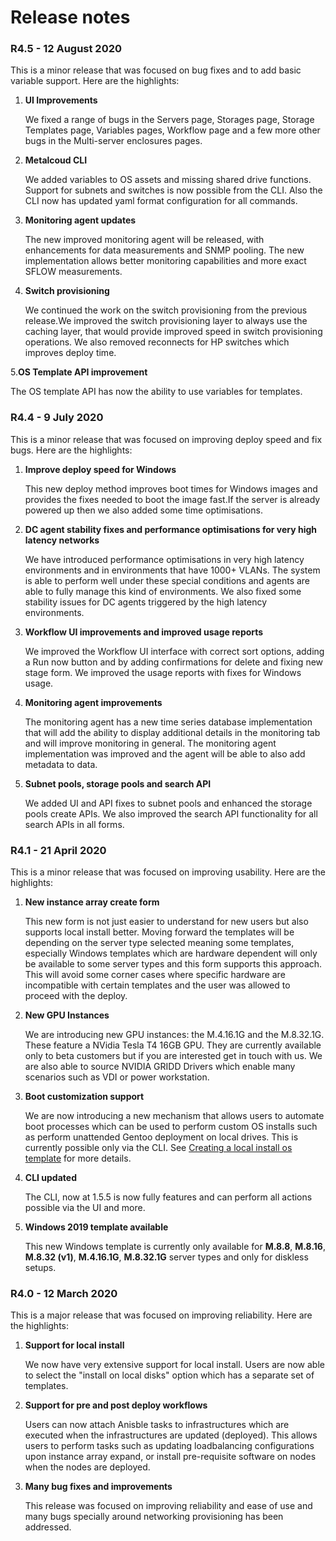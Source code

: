 # Release notes

### R4.5 - 12 August 2020
This is a minor release that was focused on bug fixes and to add basic variable support. Here are the highlights:

1. **UI Improvements**

   We fixed a range of bugs in the Servers page, Storages page, Storage Templates page, Variables pages, Workflow page 
	and a few more other bugs in the Multi-server enclosures pages. 
2. **Metalcoud CLI**

   We added variables to OS assets and missing shared drive functions. 
   Support for subnets and switches is now possible from the CLI. Also the CLI now has updated yaml format configuration for all commands.
3. **Monitoring agent updates**

   The new improved monitoring agent will be released, with enhancements for data measurements and SNMP pooling. The new implementation allows
better monitoring capabilities and more exact SFLOW measurements.
4. **Switch provisioning**

   We continued the work on the switch provisioning from the previous release.We improved the switch provisioning layer to always use the caching layer, that would provide improved speed in switch provisioning operations. We also removed reconnects for HP switches which improves deploy time.
   
 5.**OS Template API improvement**
 
   The OS template API has now the ability to use variables for templates.


### R4.4 - 9 July 2020
This is a minor release that was focused on improving deploy speed and fix bugs. Here are the highlights:

1. **Improve deploy speed for Windows**

   This new deploy method improves boot times for Windows images and provides the fixes needed to boot the image fast.If the server is already powered up then we also added some time optimisations.

2. **DC agent stability fixes and performance optimisations for very high latency networks**

   We have introduced performance optimisations in very high latency environments and in environments that have 1000+ VLANs. The system is able to perform well under these 
   special conditions and agents are able to fully manage this kind of environments. We also fixed some stability issues for DC agents triggered by the high latency environments.

3. **Workflow UI improvements and improved usage reports**

    We improved the Workflow UI interface with correct sort options, adding a Run now button and by adding confirmations for delete and fixing new stage form. We improved the usage reports with fixes for Windows usage.

4. **Monitoring agent improvements**

    The monitoring agent has a new time series database implementation that will add the ability to display additional details in the monitoring tab and will improve monitoring in general. The monitoring agent implementation was improved and the agent will be able to also add metadata to data. 

5. **Subnet pools, storage pools and search API**

    We added UI and API fixes to subnet pools and enhanced the storage pools create APIs. We also improved the search API functionality for all search APIs in all forms.  

### R4.1 - 21 April 2020
This is a minor release that was focused on improving usability. Here are the highlights:

1. **New instance array create form**

    This new form is not just easier to understand for new users but also supports local install better. Moving forward the templates will be depending on the server type selected meaning some templates, especially Windows templates which are hardware dependent will only be available to some server types and this form supports this approach. This will avoid some corner cases where specific hardware are incompatible with certain templates and the user was allowed to proceed with the deploy.

2. **New GPU Instances**

    We are introducing new GPU instances: the M.4.16.1G and the M.8.32.1G. These feature a NVidia Tesla T4 16GB GPU. They are currently available only to beta customers but if you are interested get in touch with us. We are also able to source NVIDIA GRIDD Drivers which enable many scenarios such as VDI or power workstation.

3. **Boot customization support**

    We are now introducing a new mechanism that allows users to automate boot processes which can be used to perform custom OS installs such as perform unattended Gentoo deployment on local drives. This is currently possible only via the CLI. See [Creating a local install os template](/advanced/creating_a_local_install_os_template) for more details.

4. **CLI updated**

    The CLI, now at 1.5.5 is now fully features and can perform all actions possible via the UI and more.

5. **Windows 2019 template available**

    This new Windows template is currently only available for **M.8.8**, **M.8.16**, **M.8.32 (v1)**, **M.4.16.1G**, **M.8.32.1G** server types and only for diskless setups.


### R4.0 - 12 March 2020

This is a major release that was focused on improving reliability. Here are the highlights:

1. **Support for local install**

    We now have very extensive support for local install. Users are now able to select the "install on local disks" option which has a separate set of templates.

2. **Support for pre and post deploy workflows**

    Users can now attach Anisble tasks to infrastructures which are executed when the infrastructures are updated (deployed). This allows users to perform tasks such as updating loadbalancing configurations upon instance array expand, or install pre-requisite software on nodes when the nodes are deployed.

3. **Many bug fixes and improvements**

    This release was focused on improving reliability and ease of use and many bugs specially around networking provisioning has been addressed.


